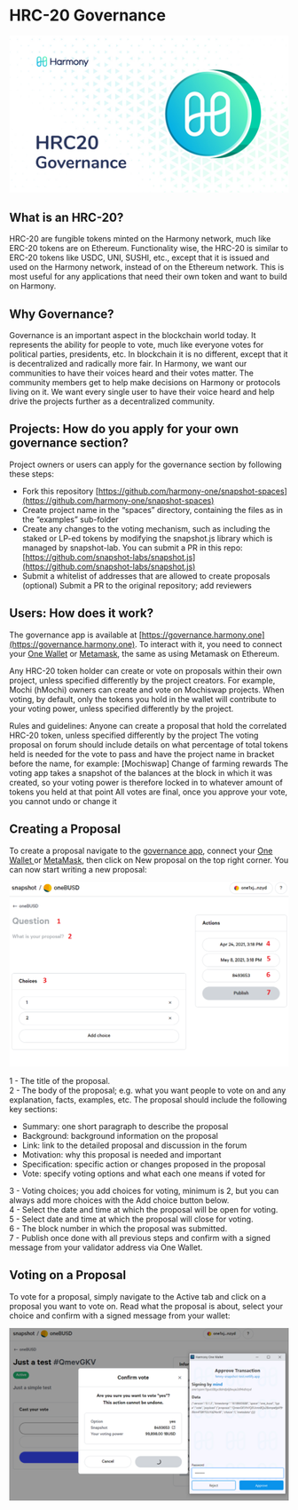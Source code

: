# HRC-20 Governance

![](../../.gitbook/assets/governance-hrc20-1.png)

## What is an HRC-20?

HRC-20 are fungible tokens minted on the Harmony network, much like ERC-20 tokens are on Ethereum. Functionality wise, the HRC-20 is similar to ERC-20 tokens like USDC, UNI, SUSHI, etc., except that it is issued and used on the Harmony network, instead of on the Ethereum network. This is most useful for any applications that need their own token and want to build on Harmony.

## Why Governance?&#x20;

Governance is an important aspect in the blockchain world today. It represents the ability for people to vote, much like everyone votes for political parties, presidents, etc. In blockchain it is no different, except that it is decentralized and radically more fair. In Harmony, we want our communities to have their voices heard and their votes matter. The community members get to help make decisions on Harmony or protocols living on it. We want every single user to have their voice heard and help drive the projects further as a decentralized community.

## Projects: How do you apply for your own governance section?&#x20;

Project owners or users can apply for the governance section by following these steps:&#x20;

* Fork this repository [https://github.com/harmony-one/snapshot-spaces](https://github.com/harmony-one/snapshot-spaces)
* Create project name in the “spaces” directory, containing the files as in the “examples” sub-folder
* Create any changes to the voting mechanism, such as including the staked or LP-ed tokens by modifying the snapshot.js library which is managed by snapshot-lab. You can submit a PR in this repo: [https://github.com/snapshot-labs/snapshot.js](https://github.com/snapshot-labs/snapshot.js)
* Submit a whitelist of addresses that are allowed to create proposals (optional) Submit a PR to the original repository; add reviewers

## Users: How does it work?&#x20;

The governance app is available at [https://governance.harmony.one](https://governance.harmony.one). To interact with it, you need to connect your [One Wallet](../../general/ecosystem/daos/one-wallet.md) or [Metamask](../../general/ecosystem/browser-extensions-wallets/metamask-wallet.md), the same as using Metamask on Ethereum.

Any HRC-20 token holder can create or vote on proposals within their own project, unless specified differently by the project creators. For example, Mochi (hMochi) owners can create and vote on Mochiswap projects. When voting, by default, only the tokens you hold in the wallet will contribute to your voting power, unless specified differently by the project.

Rules and guidelines: Anyone can create a proposal that hold the correlated HRC-20 token, unless specified differently by the project The voting proposal on forum should include details on what percentage of total tokens held is needed for the vote to pass and have the project name in bracket before the name, for example: \[Mochiswap] Change of farming rewards The voting app takes a snapshot of the balances at the block in which it was created, so your voting power is therefore locked in to whatever amount of tokens you held at that point All votes are final, once you approve your vote, you cannot undo or change it

## Creating a Proposal&#x20;

To create a proposal navigate to the [governance app](https://governance.harmony.one/), connect your [One Wallet ](../../general/ecosystem/daos/one-wallet.md)or [MetaMask](../../general/ecosystem/browser-extensions-wallets/metamask-wallet.md), then click on New proposal on the top right corner. You can now start writing a new proposal:

![](../../.gitbook/assets/governance-hrc20-2.png)

1 - The title of the proposal.\
2 - The body of the proposal; e.g. what you want people to vote on and any explanation, facts, examples, etc. The proposal should include the following key sections:

* Summary: one short paragraph to describe the proposal
* Background: background information on the proposal
* Link: link to the detailed proposal and discussion in the forum
* Motivation: why this proposal is needed and important
* Specification: specific action or changes proposed in the proposal
* Vote: specify voting options and what each one means if voted for

3 - Voting choices; you add choices for voting, minimum is 2, but you can always add more choices with the Add choice button below.\
4 - Select the date and time at which the proposal will be open for voting.\
5 - Select date and time at which the proposal will close for voting.\
6 - The block number in which the proposal was submitted.\
7 - Publish once done with all previous steps and confirm with a signed message from your validator address via One Wallet.

## Voting on a Proposal

To vote for a proposal, simply navigate to the Active tab and click on a proposal you want to vote on. Read what the proposal is about, select your choice and confirm with a signed message from your wallet:

![Voting on a Proposal](../../.gitbook/assets/gorvenance-hrc20-3.png)
